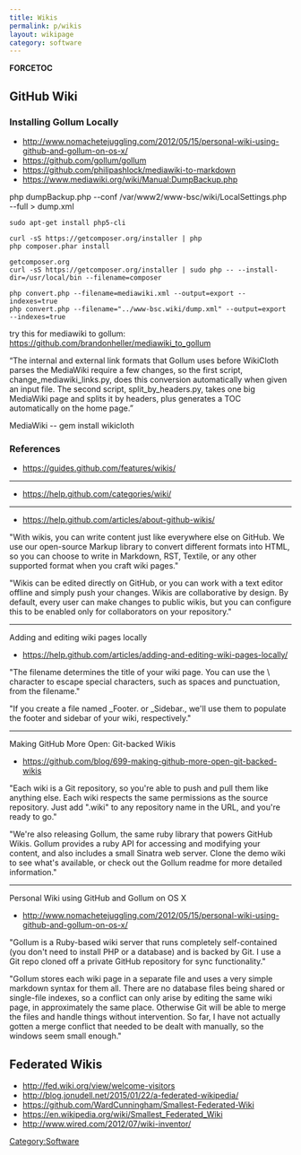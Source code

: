 ```yaml
---
title: Wikis
permalink: p/wikis
layout: wikipage
category: software
---
```


__FORCETOC__

GitHub Wiki
-----------

### Installing Gollum Locally

-   <http://www.nomachetejuggling.com/2012/05/15/personal-wiki-using-github-and-gollum-on-os-x/>
-   <https://github.com/gollum/gollum>
-   <https://github.com/philipashlock/mediawiki-to-markdown>
-   <https://www.mediawiki.org/wiki/Manual:DumpBackup.php>

php dumpBackup.php --conf /var/www2/www-bsc/wiki/LocalSettings.php --full &gt; dump.xml

    sudo apt-get install php5-cli

    curl -sS https://getcomposer.org/installer | php
    php composer.phar install

    getcomposer.org
    curl -sS https://getcomposer.org/installer | sudo php -- --install-dir=/usr/local/bin --filename=composer

    php convert.php --filename=mediawiki.xml --output=export --indexes=true
    php convert.php --filename="../www-bsc.wiki/dump.xml" --output=export --indexes=true

try this for mediawiki to gollum: <https://github.com/brandonheller/mediawiki_to_gollum>

“The internal and external link formats that Gollum uses before WikiCloth parses the MediaWiki require a few changes, so the first script, change_mediawiki_links.py, does this conversion automatically when given an input file. The second script, split_by_headers.py, takes one big MediaWiki page and splits it by headers, plus generates a TOC automatically on the home page.”

MediaWiki -- gem install wikicloth

### References

-   <https://guides.github.com/features/wikis/>

------------------------------------------------------------------------

-   <https://help.github.com/categories/wiki/>

------------------------------------------------------------------------

-   <https://help.github.com/articles/about-github-wikis/>

"With wikis, you can write content just like everywhere else on GitHub. We use our open-source Markup library to convert different formats into HTML, so you can choose to write in Markdown, RST, Textile, or any other supported format when you craft wiki pages."

"Wikis can be edited directly on GitHub, or you can work with a text editor offline and simply push your changes. Wikis are collaborative by design. By default, every user can make changes to public wikis, but you can configure this to be enabled only for collaborators on your repository."

------------------------------------------------------------------------

Adding and editing wiki pages locally

-   <https://help.github.com/articles/adding-and-editing-wiki-pages-locally/>

"The filename determines the title of your wiki page. You can use the \\ character to escape special characters, such as spaces and punctuation, from the filename."

"If you create a file named _Footer. or _Sidebar., we'll use them to populate the footer and sidebar of your wiki, respectively."

------------------------------------------------------------------------

Making GitHub More Open: Git-backed Wikis

-   <https://github.com/blog/699-making-github-more-open-git-backed-wikis>

"Each wiki is a Git repository, so you're able to push and pull them like anything else. Each wiki respects the same permissions as the source repository. Just add ".wiki" to any repository name in the URL, and you're ready to go."

"We're also releasing Gollum, the same ruby library that powers GitHub Wikis. Gollum provides a ruby API for accessing and modifying your content, and also includes a small Sinatra web server. Clone the demo wiki to see what's available, or check out the Gollum readme for more detailed information."

------------------------------------------------------------------------

Personal Wiki using GitHub and Gollum on OS X

-   <http://www.nomachetejuggling.com/2012/05/15/personal-wiki-using-github-and-gollum-on-os-x/>

"Gollum is a Ruby-based wiki server that runs completely self-contained (you don't need to install PHP or a database) and is backed by Git. I use a Git repo cloned off a private GitHub repository for sync functionality."

"Gollum stores each wiki page in a separate file and uses a very simple markdown syntax for them all. There are no database files being shared or single-file indexes, so a conflict can only arise by editing the same wiki page, in approximately the same place. Otherwise Git will be able to merge the files and handle things without intervention. So far, I have not actually gotten a merge conflict that needed to be dealt with manually, so the windows seem small enough."

Federated Wikis
---------------

-   <http://fed.wiki.org/view/welcome-visitors>
-   <http://blog.jonudell.net/2015/01/22/a-federated-wikipedia/>
-   <https://github.com/WardCunningham/Smallest-Federated-Wiki>
-   <https://en.wikipedia.org/wiki/Smallest_Federated_Wiki>
-   <http://www.wired.com/2012/07/wiki-inventor/>

[Category:Software](/Category:Software "wikilink")
